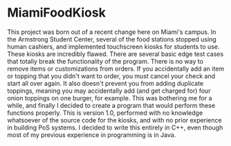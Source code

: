 # MiamiFoodKiosk

This project was born out of a recent change here on Miami's campus. 
In the Armstrong Student Center, several of the food stations stopped using human cashiers, and implemented touchscreen kiosks for students to use. 
These kiosks are incredibly flawed. 
There are several basic edge test cases that totally break the functionality of the program. 
There is no way to remove items or customizations from orders. 
If you accidentally add an item or topping that you didn't want to order, you must cancel your check and start all over again. 
It also doesn't prevent you from adding duplicate toppings, meaning you may accidentally add (and get charged for) four onion toppings on one burger, for example.
This was bothering me for a while, and finally I decided to create a program that would perform these functions properly.
This is version 1.0, performed with no knowledge whatsoever of the source code for the kiosks, and with no prior experience in building PoS systems.
I decided to write this entirely in C++, even though most of my previous experience in programming is in Java.
